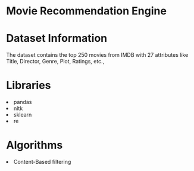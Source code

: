 # Movie Recommendation Engine

# Dataset Information

The dataset contains the top 250 movies from IMDB with 27 attributes like Title, Director, Genre, Plot, Ratings, etc.,



# Libraries

<li>pandas
<li>nltk
<li>sklearn
<li>re


# Algorithms

<li>Content-Based filtering